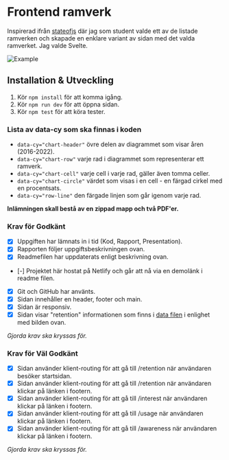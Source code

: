 # Frontend ramverk

Inspirerad ifrån [stateofjs](https://stateofjs.com) där jag som student valde ett av de listade ramverken och skapade en enklare variant av sidan med det valda ramverket.
Jag valde Svelte.

![Example](https://user-images.githubusercontent.com/17639389/210244688-34d58e7d-1c6c-4c43-a3ec-e01f89dd7abd.jpg)

## Installation & Utveckling

1. Kör `npm install` för att komma igång.
2. Kör `npm run dev` för att öppna sidan.
4. Kör `npm test` för att köra tester.

### Lista av data-cy som ska finnas i koden

- `data-cy="chart-header"` övre delen av diagrammet som visar åren (2016-2022).
- `data-cy="chart-row"` varje rad i diagrammet som representerar ett ramverk.
- `data-cy="chart-cell"` varje cell i varje rad, gäller även tomma celler.
- `data-cy="chart-circle"` värdet som visas i en cell - en färgad cirkel med en procentsats.
- `data-cy="row-line"` den färgade linjen som går igenom varje rad.

**Inlämningen skall bestå av en zippad mapp och två PDF'er.**

### Krav för Godkänt

- [x] Uppgiften har lämnats in i tid (Kod, Rapport, Presentation).
- [x] Rapporten följer uppgiftsbeskrivningen ovan.
- [x] Readmefilen har uppdaterats enligt beskrivning ovan.
- [-] Projektet här hostat på Netlify och går att nå via en demolänk i readme filen.
- [x] Git och GitHub har använts.
- [x] Sidan innehåller en header, footer och main.
- [x] Sidan är responsiv.
- [x] Sidan visar "retention" informationen som finns i [data filen](./data/index.js) i enlighet med bilden ovan.

_Gjorda krav ska kryssas för._

### Krav för Väl Godkänt

- [x] Sidan använder klient-routing för att gå till /retention när användaren besöker startsidan.
- [x] Sidan använder klient-routing för att gå till /retention när användaren klickar på länken i footern.
- [x] Sidan använder klient-routing för att gå till /interest när användaren klickar på länken i footern.
- [x] Sidan använder klient-routing för att gå till /usage när användaren klickar på länken i footern.
- [x] Sidan använder klient-routing för att gå till /awareness när användaren klickar på länken i footern.

_Gjorda krav ska kryssas för._
